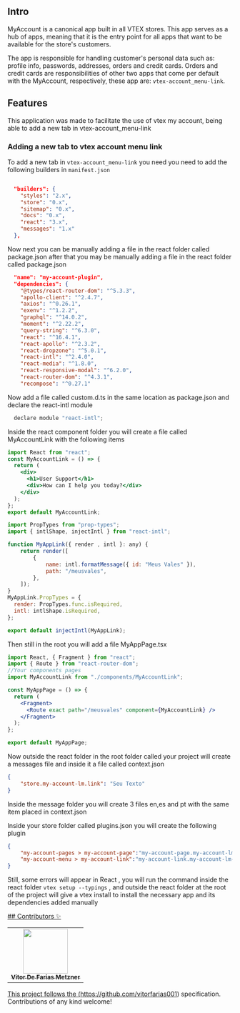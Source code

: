 ## Intro

MyAccount is a canonical app built in all VTEX stores. This app serves as a hub of apps, meaning that it is the entry point for all apps that want to be available for the store's customers.

The app is responsible for handling customer's personal data such as: profile info, passwords, addresses, orders and credit cards. Orders and credit cards are responsibilities of other two apps that come per default with the MyAccount, respectively, these app are: `vtex-account_menu-link`.

## Features

This application was made to facilitate the use of vtex my account, being able to add a new tab in vtex-account_menu-link

### Adding a new tab to vtex account menu link

To add a new tab in `vtex-account_menu-link` you need  you need to add the following builders in `manifest.json`


```json

  "builders": {
    "styles": "2.x",
    "store": "0.x",
    "sitemap": "0.x",
    "docs": "0.x",
    "react": "3.x",
    "messages": "1.x"
  },
```
Now next you can be manually adding a file in the react folder called package.json after that you may be manually adding a file in the react folder called package.json


```json
  "name": "my-account-plugin",
  "dependencies": {
    "@types/react-router-dom": "^5.3.3",
    "apollo-client": "^2.4.7",
    "axios": "^0.26.1",
    "exenv": "^1.2.2",
    "graphql": "^14.0.2",
    "moment": "^2.22.2",
    "query-string": "^6.3.0",
    "react": "^16.4.1",
    "react-apollo": "^2.3.2",
    "react-dropzone": "^5.0.1",
    "react-intl": "^2.4.0",
    "react-media": "^1.8.0",
    "react-responsive-modal": "^6.2.0",
    "react-router-dom": "^4.3.1",
    "recompose": "^0.27.1"
```
  
 Now add a file called custom.d.ts in the same location as package.json and declare the react-intl module

```jsx
  declare module "react-intl";
 ```
   
 Inside the react component folder you will create a file called MyAccountLink with the following items

```jsx
import React from "react";
const MyAccountLink = () => {
  return (
    <div>
      <h1>User Support</h1>
      <div>How can I help you today?</div>
    </div>
  );
};
export default MyAccountLink;
```
   
```jsx
import PropTypes from "prop-types";
import { intlShape, injectIntl } from "react-intl";

function MyAppLink({ render , intl }: any) {
    return render([
        {
            name: intl.formatMessage({ id: "Meus Vales" }),
            path: "/meusvales",
        },
    ]);
}
MyAppLink.PropTypes = {
  render: PropTypes.func.isRequired,
  intl: intlShape.isRequired,
};

export default injectIntl(MyAppLink);
```
   
Then still in the root you will add a file MyAppPage.tsx

```jsx 
import React, { Fragment } from "react";
import { Route } from "react-router-dom";
//Your components pages
import MyAccountLink from "./components/MyAccountLink";

const MyAppPage = () => {
  return (
    <Fragment>
      <Route exact path="/meusvales" component={MyAccountLink} />
    </Fragment>
  );
};

export default MyAppPage;
```

Now outside the react folder in the root folder called your project will create a messages file and inside it a file called context.json
```json
{
    "store.my-account-lm.link": "Seu Texto"
} 
```
Inside the message folder you will create 3 files en,es and pt with the same item placed in context.json

Inside your store folder called plugins.json you will create the following plugin

```json
{
    "my-account-pages > my-account-page":"my-account-page.my-account-lm-page",
    "my-account-menu > my-account-link":"my-account-link.my-account-lm-link"
}
```

Still, some errors will appear in React , you will run the command inside the react folder `vtex setup --typings` , and outside the react folder at the root of the project will give a vtex install to install the necessary app and its dependencies added manually

<a href="https://prnt.sc/_0nNGxLC3jh-">
## Contributors ✨


<!-- ALL-CONTRIBUTORS-LIST:START - Do not remove or modify this section -->
<!-- prettier-ignore-start -->
<!-- markdownlint-disable -->
<table>
  <tr>
    <td align="center"><a href="https://www.linkedin.com/in/devvitorfarias/"><img src="https://avatars.githubusercontent.com/u/66703405?v=4" width="100px;" alt=""/><br /><sub><b>Vitor De Farias Metzner</b></sub></a><br /></td>
  </tr>
</table>

<!-- markdownlint-enable -->
<!-- prettier-ignore-end -->
<!-- ALL-CONTRIBUTORS-LIST:END -->

This project follows the  (https://github.com/vitorfarias001) specification. Contributions of any kind welcome!
